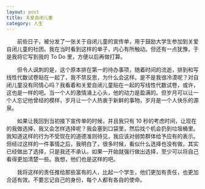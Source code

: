 ```yaml
---
layout: post
title: 关爱自闭儿童
category: 人生
---
```


&emsp;&emsp;前些日子，被分发了一张关于自闭儿童的宣传单，用于鼓励大学生参加到关爱自闭儿童的社团。我在当时看到这样的单子，内心有所触动。但还有一点犹豫，于是我将它写到我的 To Do 里，方便以后再做打算。

&emsp;&emsp;但令人讽刺的是，这个原本排在第一的待办事项，随着时间的流逝，排到和写线性代数试卷贴在一起了，我不禁反思，为什么会这样。是不是我很冷漠呢？对自闭儿童没有同情心吗？我看着和关爱自闭儿童贴在一起的写线性代数试卷，或许，这也是一样的吧。当一个人的激情涌上心头，他的动力是盈满的。但岁月可以让一个人忘记他曾经的模样，岁月让一个人热衷于新鲜的事物，岁月是一个人快乐的源泉。

&emsp;&emsp;如果让我回到当初接下宣传单的时候，并且我只有 10 秒的考虑时间，让现在的我做选择，我又会怎样选择呢？我会塞到口袋里，然后找个机会扔到垃圾桶里。我知道这样的行为不受现在的道德准则待见，我应该对弱势群体给予应有的表示。但经过这样的一件事情之后，我明白了，很多时候，看似什么选择也没有做，其实已经做出了选择，只是我还不承认。如果一开始就强行做出选择，至少可以将自己看得更加清楚一些。我想，他们也是这样的吧。

&emsp;&emsp;我将这样的责任推给那些富有的人，比起一个学生，他们更加有责任，也更加合适有效。不要忘记自己的身份，每个人都有各自的使命。
